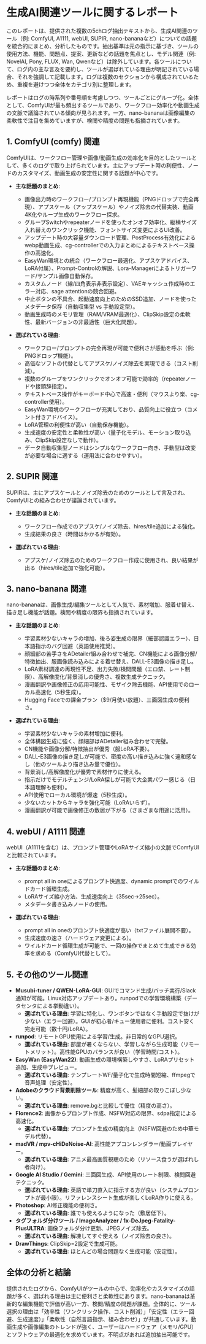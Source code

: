 # 生成AI関連ツールに関するレポート

このレポートは、提供された複数の5chログ抽出テキストから、生成AI関連のツール（例: ComfyUI, A1111, webUI, SUPIR, nano-bananaなど）についての話題を統合的にまとめ、分析したものです。抽出基準は元の指示に基づき、ツールの使用方法、機能、問題点、提案、更新などの話題を焦点とし、モデル関連（例: NovelAI, Pony, FLUX, Wan, Qwenなど）は除外しています。各ツールについて、ログ内の主な言及を要約し、ツールが選ばれている理由が明記されている場合、それを強調して記載します。ログは複数のセクションから構成されているため、重複を避けつつ全体をカテゴリ別に整理します。

レポートはログの時系列や番号順を考慮しつつ、ツールごとにグループ化。全体として、ComfyUIが最も頻出するツールであり、ワークフロー効率化や動画生成の文脈で議論されている傾向が見られます。一方、nano-bananaは画像編集の柔軟性で注目を集めていますが、検閲や精度の問題も指摘されています。

## 1. ComfyUI (comfy) 関連
ComfyUIは、ワークフロー管理や画像/動画生成の効率化を目的としたツールとして、多くのログで取り上げられています。主にアップデート時の利便性、ノードのカスタマイズ、動画生成の安定性に関する話題が中心です。

- **主な話題のまとめ**:
  - 画像出力時のワークフロー/プロンプト再現機能（PNGドロップで完全再現）、アプスケール（アップスケール）やノイズ除去の代替実装、動画4K化やループ生成のワークフロー探求。
  - グループSwitchやrepeaterノードを使ったオンオフ効率化、縦横サイズ入れ替えのワンクリック機能、フォントサイズ変更によるUI改善。
  - アップデート時の大容量ダウンロード管理、PostProcess有効化によるwebp動画生成、cg-controllerでの入力まとめによるテキストベース操作の高速化。
  - EasyWan環境との統合（ワークフロー最適化、アプスケアドバイス、LoRA付属）、Prompt-Controlの解説、Lora-Managerによるトリガーワード/サンプル画像自動保存。
  - カスタムノード（線/四角表示非表示設定）、VAEキャッシュ作成時のエラー対応、sage attentionの競合回避。
  - 中止ボタンの不具合、起動速度向上のためのSSD追加、ノードを使ったメタデータ保存（自動収集型 vs 手動設定型）。
  - 動画生成時のメモリ管理（RAM/VRAM最適化）、ClipSkip設定の柔軟性、最新バージョンの非最適性（巨大化問題）。

- **選ばれている理由**:
  - ワークフロー/プロンプトの完全再現が可能で便利さが感動を呼ぶ（例: PNGドロップ機能）。
  - 高価なソフトの代替としてアプスケ/ノイズ除去を実現できる（コスト削減）。
  - 複数のグループをワンクリックでオンオフ可能で効率的（repeaterノードや接頭辞指定）。
  - テキストベース操作がキーボード中心で高速・便利（マウスより楽、cg-controller使用）。
  - EasyWan環境のワークフローが充実しており、品質向上に役立つ（コメント付きアドバイス）。
  - LoRA管理の利便性が高い（自動保存機能）。
  - 生成速度の安定性と柔軟性が高い（量子化モデル、モーション取り込み、ClipSkip設定なしで動作）。
  - データ自動収集型ノードはシンプルなワークフロー向き、手動型は改変が必要な場合に適する（運用法に合わせやすい）。

## 2. SUPIR 関連
SUPIRは、主にアプスケールとノイズ除去のためのツールとして言及され、ComfyUIとの組み合わせが議論されています。

- **主な話題のまとめ**:
  - ワークフロー作成でのアプスケ/ノイズ除去、hires/tile追加による強化。
  - 生成結果の良さ（時間はかかるが有効）。

- **選ばれている理由**:
  - アプスケ/ノイズ除去のためのワークフロー作成に使用され、良い結果が出る（hires/tile追加で強化可能）。

## 3. nano-banana 関連
nano-bananaは、画像生成/編集ツールとして人気で、素材増加、服着せ替え、描き足し機能が話題。検閲や精度の限界も指摘されています。

- **主な話題のまとめ**:
  - 学習素材少ないキャラの増加、後ろ姿生成の限界（細部認識エラー）、日本語指示のバグ回避（英語使用推奨）。
  - 顔細部の苦手さをADetailer組み合わせで補完、CN機能による画像分解/特徴抽出、服画像読み込みによる着せ替え、DALL-E3画像の描き足し。
  - LoRA素材調達の再現性不足、出力失敗/検閲問題（エロ禁、レート制限）、高解像度化/背景消しの優秀さ、複数生成テクニック。
  - 漫画翻訳や画像修正の応用可能性、モザイク除去機能、API使用でのローカル高速化（5秒生成）。
  - Hugging Faceでの課金プラン（$9/月使い放題）、三面図生成の便利さ。

- **選ばれている理由**:
  - 学習素材少ないキャラの素材増加に便利。
  - 全体構図生成に強く、顔細部はADetailer組み合わせで完璧。
  - CN機能や画像分解/特徴抽出が優秀（服LoRA不要）。
  - DALL-E3画像の描き足しが可能で、密度の高い描き込みに強く違和感なし（他のツールより描き込み量で優位）。
  - 背景消し/高解像度化が優秀で素材作りに使える。
  - 指示だけでモデルチェンジ/LoRA探しが可能で大企業パワー感じる（日本語理解も便利）。
  - API使用でローカル環境が爆速（5秒生成）。
  - 少ないカットからキャラを強化可能（LoRAいらず）。
  - 漫画翻訳が可能で画像修正の敷居が下がる（さまざまな用途に活用）。

## 4. webUI / A1111 関連
webUI（A1111を含む）は、プロンプト管理やLoRAサイズ縮小の文脈でComfyUIと比較されています。

- **主な話題のまとめ**:
  - prompt all in oneによるプロンプト快適度、dynamic promptでのワイルドカード循環生成。
  - LoRAサイズ縮小方法、生成速度向上（35sec→25sec）。
  - メタデータ書き込みノードの使用。

- **選ばれている理由**:
  - prompt all in oneのプロンプト快適度が高い（txtファイル展開不要）。
  - 生成速度の速さ（ハードウェア変更による）。
  - ワイルドカード循環生成が可能で、一回の操作でまとめて生成できる効率を求める（ComfyUI代替として）。

## 5. その他のツール関連
- **Musubi-tuner / QWEN-LoRA-GUI**: GUIでコマンド生成/バッチ実行/Slack通知が可能。Linux対応アップデートあり。runpodでの学習環境構築（データセンタによる挙動違い）。
  - **選ばれている理由**: 学習に特化し、ワンボタンではなく手動設定で抜けが少ない（エラー回避）。GUIが初心者/キュー使用者に便利。コスト安く完走可能（数十円/LoRA）。
- **runpod**: リモートGPU使用による学習/生成。非日常的なGPU選択。
  - **選ばれている理由**: 部屋が暑くならない、学習しながら生成可能（リモートメリット）。高性能GPUのバランスが良い（学習時間/コスト）。
- **EasyWan (EasyWan22)**: 動画生成の環境構築しやすさ、LoRAプリセット追加、生成中プレビュー。
  - **選ばれている理由**: テンプレートWF/量子化で生成時間短縮、ffmpegで音声処理（安定性）。
- **Adobeのクラウド背景削除ツール**: 精度が高く、髪細部の取りこぼし少ない。
  - **選ばれている理由**: remove.bgと比較して優位（精度の高さ）。
- **Florence2**: 画像からプロンプト作成、NSFW対応の限界、sdpa指定による高速化。
  - **選ばれている理由**: プロンプト生成の精度向上（NSFW回避のため中華モデル代替）。
- **madVR / mpv-cHiDeNoise-AI**: 高性能アプコンレンダラー/動画プレイヤー。
  - **選ばれている理由**: アニメ最高画質視聴のため（リソース食うが選ばれし者向け）。
- **Google AI Studio / Gemini**: 三面図生成、API使用のレート制限、検閲回避テクニック。
  - **選ばれている理由**: 英語で単刀直入に指示する方が良い（システムプロンプトが最小限）。リファレンスシート生成が楽しくLoRA作りに使える。
- **Photoshop**: AI修正機能の便利さ。
  - **選ばれている理由**: 誰でも使えるようになった（敷居低下）。
- **タグフォルダ分けツール / ImageAnalyzer / 1x-DeJpeg-Fatality-PlusULTRA**: 画像フォルダ分け更新、JPEGノイズ除去。
  - **選ばれている理由**: 解凍してすぐ使える（ノイズ除去の良さ）。
- **DrawThings**: ClipSkip=2設定で生成可能。
  - **選ばれている理由**: ほとんどの場合問題なく生成可能（安定性）。

## 全体の分析と結論
提供されたログから、ComfyUIがツールの中心で、効率化やカスタマイズの話題が多く、選ばれる理由は主に便利さと柔軟性にあります。nano-bananaは革新的な編集機能で評価が高い一方、検閲/精度の問題が課題。全体的に、ツール選択の理由は「効率性（ワンクリック操作、コスト削減）」「安定性（エラー回避、生成速度）」「柔軟性（自然言語指示、組み合わせ）」が共通しています。動画生成や画像編集のトレンドが強く、ユーザーはハードウェア（メモリ/GPU）とソフトウェアの最適化を求めています。不明点があれば追加抽出可能です。
